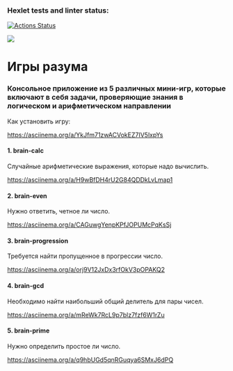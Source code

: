### Hexlet tests and linter status:
[![Actions Status](https://github.com/JLesn/python-project-49/workflows/hexlet-check/badge.svg)](https://github.com/JLesn/python-project-49/actions)

<a href="https://codeclimate.com/github/JLesn/python-project-49/maintainability"><img src="https://api.codeclimate.com/v1/badges/e7589aee87b531874f62/maintainability" /></a>

# Игры разума

### Консольное приложение из 5 различных мини-игр, которые включают в себя задачи, проверяющие знания в логическом и арифметическом направлении

Как установить игру:

https://asciinema.org/a/YkJfm71zwACVokEZ7IV5lxpYs

#### 1. brain-calc
Случайные арифметические выражения, которые надо вычислить.

https://asciinema.org/a/H9wBfDH4rU2G84QDDkLvLmap1

#### 2. brain-even
Нужно ответить, четное ли число.

https://asciinema.org/a/CAGuwgYenpKPfJOPUMcPqKsSj

#### 3. brain-progression
Требуется найти пропущенное в прогрессии число.

https://asciinema.org/a/orj9V12JxDx3rfOkV3pOPAKQ2

#### 4. brain-gcd
Необходимо найти наибольший общий делитель для пары чисел.

https://asciinema.org/a/mReWk7RcL9p7blz7fzf6W1rZu

#### 5. brain-prime
Нужно определить простое ли число.

https://asciinema.org/a/q9hbUGd5qnRGuqya6SMxJ6dPQ
